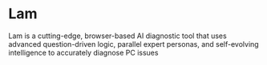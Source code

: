 # Lam
Lam is a cutting-edge, browser-based AI diagnostic tool that uses advanced question-driven logic, parallel expert personas, and self-evolving intelligence to accurately diagnose PC issues

